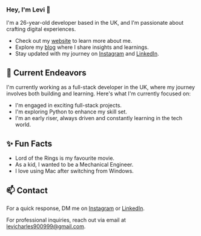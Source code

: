 ### Hey, I'm Levi 👋 

I'm a 26-year-old developer based in the UK, and I'm passionate about crafting digital experiences. 

- Check out my [website](https://levicharles.vercel.app/) to learn more about me.
- Explore my [blog](https://ldvd.vercel.app/) where I share insights and learnings.
- Stay updated with my journey on [Instagram](https://www.instagram.com/levi.charlesl/) and [LinkedIn](https://www.linkedin.com/in/levi-udeh).

## 🔭 Current Endeavors 

I'm currently working as a full-stack developer in the UK, where my journey involves both building and learning. Here's what I'm currently focused on:

- I'm engaged in exciting full-stack projects.
- I'm exploring Python to enhance my skill set.
- I'm an early riser, always driven and constantly learning in the tech world.

## ✨ Fun Facts 

- Lord of the Rings is my favourite movie.
- As a kid, I wanted to be a Mechanical Engineer.
- I love using Mac after switching from Windows.

## 📫 Contact

 For a quick response, DM me on [Instagram](https://www.instagram.com/levi.charlesl/) or [LinkedIn](https://www.linkedin.com/in/levi-udeh/). 
 
 For professional inquiries, reach out via email at [levicharles900999@gmail.com](mailto:levicharles900999@gmail.com). 
